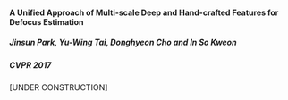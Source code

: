 #### A Unified Approach of Multi-scale Deep and Hand-crafted Features for Defocus Estimation
##### Jinsun Park, Yu-Wing Tai, Donghyeon Cho and In So Kweon
##### CVPR 2017

[UNDER CONSTRUCTION]
